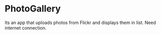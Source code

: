 # PhotoGallery
Its an app that uploads photos from Flickr and displays them in list.
Need internet connection.
